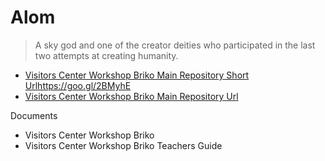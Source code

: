 # Alom

> A sky god and one of the creator deities who participated in the last two attempts at creating humanity.

- [Visitors Center Workshop Briko Main Repository Short Url]()https://goo.gl/2BMyhE
- [Visitors Center Workshop Briko Main Repository Url](https://drive.google.com/drive/folders/0B6h7kxp-oIy8enBvUmRRUkdWMXc)

Documents

- Visitors Center Workshop Briko
- Visitors Center Workshop Briko Teachers Guide
